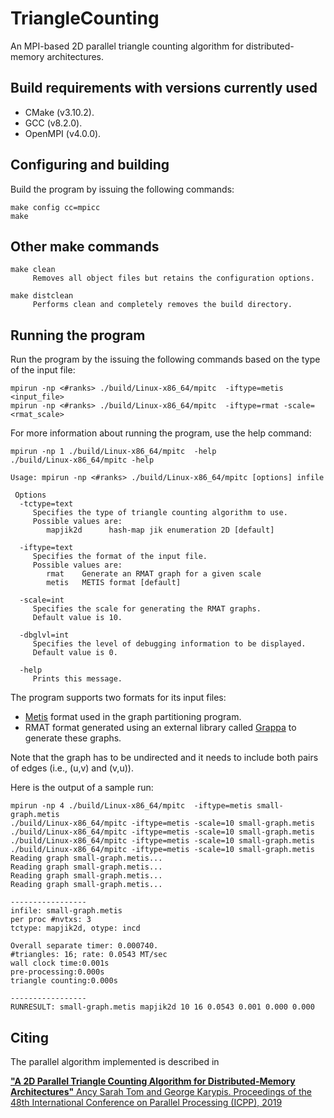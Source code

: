 # TriangleCounting
An MPI-based 2D parallel triangle counting algorithm for distributed-memory architectures. 


## Build requirements with versions currently used
 - CMake (v3.10.2). 
 - GCC (v8.2.0). 
 - OpenMPI (v4.0.0). 


## Configuring and building
Build the program by issuing the following commands:
```
make config cc=mpicc
make
```

## Other make commands
    make clean 
         Removes all object files but retains the configuration options.
   
    make distclean 
         Performs clean and completely removes the build directory.


## Running the program 
Run the program by the issuing the following commands based on the type of the input file: 
```
mpirun -np <#ranks> ./build/Linux-x86_64/mpitc  -iftype=metis <input_file>
mpirun -np <#ranks> ./build/Linux-x86_64/mpitc  -iftype=rmat -scale=<rmat_scale>
```

For more information about running the program, use the help command:
```
mpirun -np 1 ./build/Linux-x86_64/mpitc  -help
./build/Linux-x86_64/mpitc -help 

Usage: mpirun -np <#ranks> ./build/Linux-x86_64/mpitc [options] infile
 
 Options
  -tctype=text
     Specifies the type of triangle counting algorithm to use.
     Possible values are:
        mapjik2d      hash-map jik enumeration 2D [default]
 
  -iftype=text
     Specifies the format of the input file. 
     Possible values are:
        rmat    Generate an RMAT graph for a given scale
        metis   METIS format [default]
 
  -scale=int
     Specifies the scale for generating the RMAT graphs.
     Default value is 10.
 
  -dbglvl=int
     Specifies the level of debugging information to be displayed.
     Default value is 0.
 
  -help
     Prints this message.
```

The program supports two formats for its input files: 
- [Metis](http://www.cs.umn.edu/~metis) format used in the graph partitioning program.
- RMAT format generated using an external library called [Grappa](https://github.com/uwsampa/grappa) to generate these graphs. 

Note that the graph has to be undirected and it needs to include both pairs of
edges (i.e., (u,v) and (v,u)).

Here is the output of a sample run:
```
mpirun -np 4 ./build/Linux-x86_64/mpitc  -iftype=metis small-graph.metis 
./build/Linux-x86_64/mpitc -iftype=metis -scale=10 small-graph.metis 
./build/Linux-x86_64/mpitc -iftype=metis -scale=10 small-graph.metis 
./build/Linux-x86_64/mpitc -iftype=metis -scale=10 small-graph.metis 
./build/Linux-x86_64/mpitc -iftype=metis -scale=10 small-graph.metis 
Reading graph small-graph.metis...
Reading graph small-graph.metis...
Reading graph small-graph.metis...
Reading graph small-graph.metis...

-----------------
infile: small-graph.metis
per proc #nvtxs: 3
tctype: mapjik2d, otype: incd

Overall separate timer: 0.000740. 
#triangles: 16; rate: 0.0543 MT/sec
wall clock time:0.001s
pre-processing:0.000s
triangle counting:0.000s

-----------------
RUNRESULT: small-graph.metis mapjik2d 10 16 0.0543 0.001 0.000 0.000
```

## Citing 
The parallel algorithm implemented is described in

[__"A 2D Parallel Triangle Counting Algorithm for Distributed-Memory Architectures"__ Ancy Sarah Tom and George
Karypis. Proceedings of the 48th International Conference on Parallel Processing (ICPP),
2019](https://arxiv.org/abs/1907.09575)


